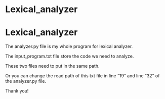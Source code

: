 # Lexical_analyzer
# Lexical_analyzer
The analyzer.py file is my whole program for lexical analyzer.

The input_program.txt file store the code we need to analyze.

These two files need to put in the same path.

Or you can change the read path of this txt file in line “19” and line ”32” of the analyzer.py file.

Thank you!
